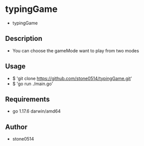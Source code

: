 # typingGame

* typingGame

## Description

* You can choose the gameMode want to play from two modes

## Usage

* $ 'git clone https://github.com/stone0514/typingGame.git'
* $ 'go run ./main.go'

## Requirements

* go 1.17.6 darwin/amd64

## Author

* stone0514
